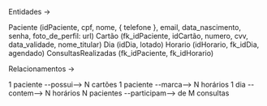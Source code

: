 Entidades ->

Paciente (idPaciente, cpf, nome, { telefone }, email, data_nascimento, senha, foto_de_perfil: url)
Cartão (fk_idPaciente, idCartão, numero, cvv, data_validade, nome_titular)
Dia (idDia, lotado)
Horario (idHorario, fk_idDia, agendado)
ConsultasRealizadas (fk_idPaciente, fk_idHorario)


Relacionamentos ->

1 paciente --possui--> N cartões
1 paciente --marca--> N horários
1 dia --contem--> N horários
N pacientes --participam--> de M consultas